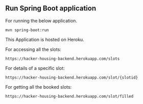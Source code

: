 
## Run Spring Boot application

For running the below application.

```
mvn spring-boot:run
```


This Application is hosted on Heroku.

For accessing all the slots:

```
https://hacker-housing-backend.herokuapp.com/slots
```


For details of a specific slot:

```
https://hacker-housing-backend.herokuapp.com/slot/{slotid}
```

For getting all the booked slots:

```
https://hacker-housing-backend.herokuapp.com/slot/filled
```